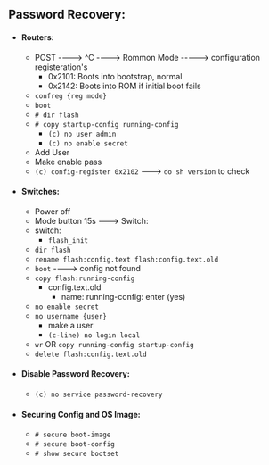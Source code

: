 ## Password Recovery:
- #### Routers:
    - POST ----> ^C ----> Rommon Mode -----> configuration registeration's
      - 0x2101: Boots into bootstrap, normal
      - 0x2142: Boots into ROM if initial boot fails
    - `confreg {reg mode}`
    - `boot`
    - `# dir flash`
    - `# copy startup-config running-config`
        - `(c) no user admin`
        - `(c) no enable secret`
    - Add User
    - Make enable pass
    - `(c) config-register 0x2102` ---> `do sh version` to check
- #### Switches:
    - Power off
    - Mode button 15s ---> Switch:
    - switch:
       - `flash_init`
    - `dir flash`
    - `rename flash:config.text flash:config.text.old`
    - `boot` ----> config not found
    - `copy flash:running-config`
       - config.text.old
          - name: running-config: enter (yes)
    - `no enable secret`
    - `no username {user}`
       - make a user
       - `(c-line) no login local`
    - `wr` OR `copy running-config startup-config `
    - `delete flash:config.text.old`
- #### Disable Password Recovery:
    - `(c) no service password-recovery`
- #### Securing Config and OS Image:
    - `# secure boot-image`
    - `# secure boot-config`
    - `# show secure bootset`
      
